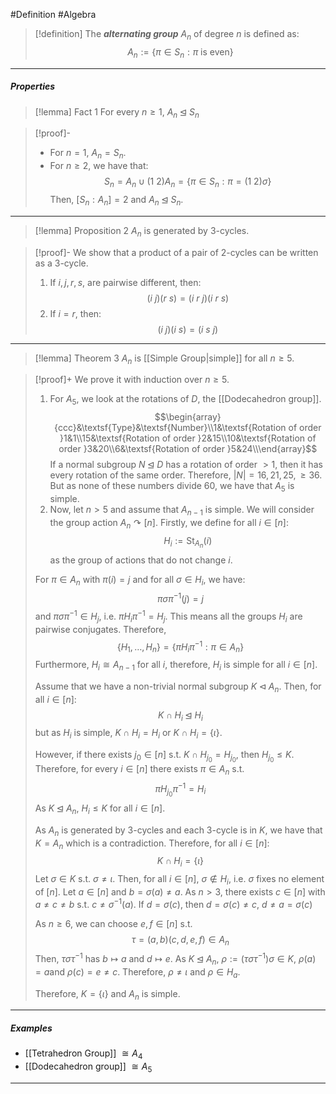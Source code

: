#Definition #Algebra

> [!definition]
> The ***alternating group*** $A_{n}$ of degree $n$ is defined as: $$A_{n}:=\{ \pi\in S_{n}:\pi \text{ is even} \}$$
---
##### Properties
> [!lemma] Fact 1
> For every $n\geq 1$, $A_{n}\unlhd S_{n}$

>[!proof]-
>- For $n=1$, $A_{n}=S_{n}$.
>- For $n \geq 2$, we have that: $$S_{n}=A_{n}\cup(1\ 2)A_{n}=\{ \pi\in S_{n}:\pi=(1\ 2)\sigma \}$$Then, $[S_{n}:A_{n}]=2$ and $A_{n} \unlhd S_{n}$.
---
> [!lemma] Proposition 2
> $A_{n}$ is generated by $3$-cycles.

> [!proof]-
> We show that a product of a pair of 2-cycles can be written as a 3-cycle.
> 1. If $i,j,r,s,$ are pairwise different, then: $$(i\ j)(r\ s)=(i\ r\ j)(i \ r\ s)$$
> 2. If $i=r$, then: $$(i\ j)(i\ s)=(i\ s\ j)$$
---
> [!lemma] Theorem 3
> $A_{n}$ is [[Simple Group|simple]] for all $n\geq 5$.

> [!proof]+
> We prove it with induction over $n\geq 5$.
> 1. For $A_{5}$, we look at the rotations of $D$, the [[Dodecahedron group]]. $$\begin{array}{ccc}&\textsf{Type}&\textsf{Number}\\1&\textsf{Rotation of order }1&1\\15&\textsf{Rotation of order }2&15\\10&\textsf{Rotation of order }3&20\\6&\textsf{Rotation of order }5&24\\\end{array}$$
> If a normal subgroup $N \unlhd D$ has a rotation of order $>1$, then it has every rotation of the same order. Therefore, $\left| N \right|=16,21,25,\geq 36$. But as none of these numbers divide $60$, we have that $A_{5}$ is simple.
> 2. Now, let $n>5$ and assume that $A_{n-1}$ is simple. We will consider the group action $A_{n}\curvearrowright[n]$. Firstly, we define for all $i\in[n]$:$$H_{i}:=\text{St}_{A_{n}}(i)$$as the group of actions that do not change $i$.
> 	
> 	For $\pi \in A_{n}$ with $\pi(i)=j$ and for all $\sigma \in H_{i}$, we have: $$\pi \sigma \pi^{-1}(j)=j$$ and $\pi \sigma \pi^{-1}\in H_{j}$, i.e. $\pi H_{i}\pi^{-1}=H_{j}$. This means all the groups $H_{i}$ are pairwise conjugates. Therefore, $$\{ H_{1},\dots, H_{n} \}=\{ \pi H_{i}\pi ^{-1}:\pi \in A_{n} \}$$Furthermore, $H_{i}\cong A_{n-1}$ for all $i$, therefore, $H_{i}$ is simple for all $i\in [n]$.
> 	
> 	Assume that we have a non-trivial normal subgroup $K \lhd A_{n}$. Then, for all $i\in [n]$: $$K \cap H_{i}\unlhd H_{i}$$
> 	but as $H_{i}$ is simple, $K \cap H_{i}=H_{i}$ or $K \cap H_{i}=\{ \iota \}$.
> 	
> 	However, if there exists $j_{0}\in[n]$ s.t. $K \cap H_{j_{0}}=H_{j_{0}}$, then $H_{j_{0}}\leq K$. Therefore, for every $i\in[n]$ there exists $\pi\in A_{n}$ s.t. $$\pi H_{j_{0}}\pi^{-1}=H_{i}$$As $K \unlhd A_{n}$, $H_{i}\leq K$ for all $i\in[n]$. 
> 
> 	As $A_{n}$ is generated by 3-cycles and each 3-cycle is in $K$, we have that $K=A_{n}$ which is a contradiction. Therefore, for all $i\in[n]$: $$K \cap H_{i}=\{ \iota \}$$
> 	Let $\sigma\in K$ s.t. $\sigma\neq \iota$. Then, for all $i\in[n]$, $\sigma \notin H_{i}$, i.e. $\sigma$ fixes no element of $[n]$. Let $a\in[n]$ and $b=\sigma(a)\neq a$. As $n>3$, there exists $c\in[n]$ with $a\neq c\neq b$ s.t. $c\neq\sigma ^{-1}(a)$. If $d=\sigma(c)$, then $d=\sigma(c)\neq c$, $d\neq a=\sigma(c)$
> 	
> 	As $n\geq 6$, we can choose $e,f\in[n]$ s.t. $$\tau=(a, b)(c, d, e, f)\in A_{n}$$
> 	Then, $\tau \sigma \tau^{-1}$ has $b\mapsto a$ and $d\mapsto e$. As $K \unlhd A_{n}$, $\rho:=(\tau\sigma \tau ^{-1})\sigma \in K$, $\rho(a)=a$and $\rho(c)=e\neq c$. Therefore, $\rho\neq \iota$ and $\rho \in H_{a}$. 
> 	
> 	Therefore, $K=\{ \iota \}$ and $A_{n}$ is simple.
---
##### Examples
- [[Tetrahedron Group]] $\cong A_{4}$
- [[Dodecahedron group]] $\cong A_{5}$
---